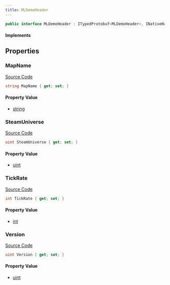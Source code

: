 ```yaml
---
title: MLDemoHeader
---
```


```csharp
public interface MLDemoHeader : ITypedProtobuf<MLDemoHeader>, INativeHandle
```

#### Implements

## Properties

### MapName

[Source Code](https://github.com/swiftly-solution/swiftlys2/blob/main/managed/src/SwiftlyS2.Generated/Protobufs/Interfaces/MLDemoHeader.cs#L13)

```csharp
string MapName { get; set; }
```

#### Property Value

- [string](https://learn.microsoft.com/dotnet/api/system.string)

### SteamUniverse

[Source Code](https://github.com/swiftly-solution/swiftlys2/blob/main/managed/src/SwiftlyS2.Generated/Protobufs/Interfaces/MLDemoHeader.cs#L22)

```csharp
uint SteamUniverse { get; set; }
```

#### Property Value

- [uint](https://learn.microsoft.com/dotnet/api/system.uint32)

### TickRate

[Source Code](https://github.com/swiftly-solution/swiftlys2/blob/main/managed/src/SwiftlyS2.Generated/Protobufs/Interfaces/MLDemoHeader.cs#L16)

```csharp
int TickRate { get; set; }
```

#### Property Value

- [int](https://learn.microsoft.com/dotnet/api/system.int32)

### Version

[Source Code](https://github.com/swiftly-solution/swiftlys2/blob/main/managed/src/SwiftlyS2.Generated/Protobufs/Interfaces/MLDemoHeader.cs#L19)

```csharp
uint Version { get; set; }
```

#### Property Value

- [uint](https://learn.microsoft.com/dotnet/api/system.uint32)

